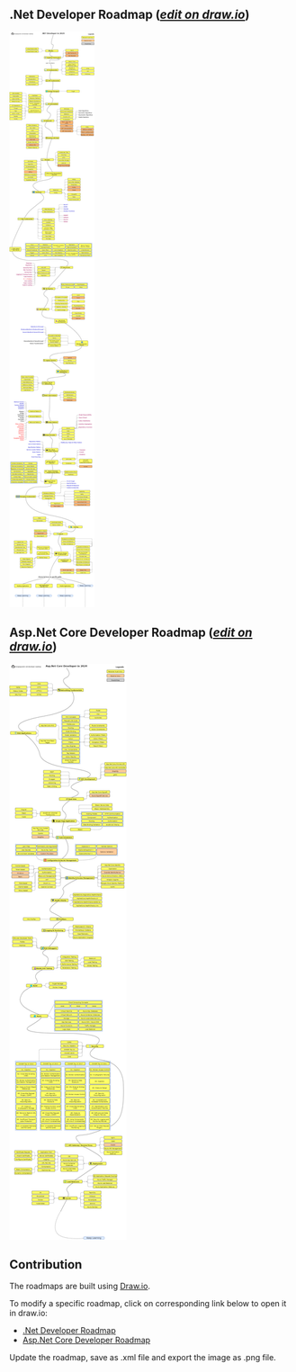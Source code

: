 ## .Net Developer Roadmap ([_edit on draw.io_](https://www.draw.io/#Uhttps%3A%2F%2Fraw.githubusercontent.com%2Fphongnguyend%2FPractical.NET%2Fmaster%2F.net-developer-roadmap.xml))

![Roadmap](.net-developer-roadmap.png)

## Asp.Net Core Developer Roadmap ([_edit on draw.io_](https://www.draw.io/#Uhttps%3A%2F%2Fraw.githubusercontent.com%2Fphongnguyend%2FPractical.NET%2Fmaster%2Faspnetcore-developer-roadmap.xml))

![Roadmap](aspnetcore-developer-roadmap.png)

## Contribution

The roadmaps are built using [Draw.io](https://www.draw.io/).

To modify a specific roadmap, click on corresponding link below to open it in draw.io:

- [.Net Developer Roadmap](https://www.draw.io/#Uhttps%3A%2F%2Fraw.githubusercontent.com%2Fphongnguyend%2FPractical.NET%2Fmaster%2F.net-developer-roadmap.xml)
- [Asp.Net Core Developer Roadmap](https://www.draw.io/#Uhttps%3A%2F%2Fraw.githubusercontent.com%2Fphongnguyend%2FPractical.NET%2Fmaster%2Faspnetcore-developer-roadmap.xml)

Update the roadmap, save as .xml file and export the image as .png file.
